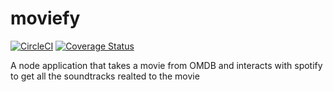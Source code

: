 # moviefy

[![CircleCI](https://circleci.com/gh/cjmash/moviefy.svg?style=svg)](https://circleci.com/gh/cjmash/moviefy) [![Coverage Status](https://coveralls.io/repos/github/cjmash/moviefy/badge.svg)](https://coveralls.io/github/cjmash/moviefy)

A node application that takes a movie from OMDB and interacts with spotify to get all the soundtracks realted to the movie
